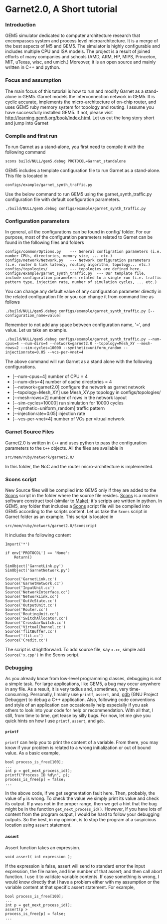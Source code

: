 # Garnet2.0, A Short tutorial
### Introduction
GEM5 simulator dedicated to computer architecture research that encompasses system and process level microarchitecture. It is a merge of the best aspects of  M5 and GEM5. The simulator is highly configurable and includes multiple CPU and ISA models. The project is a result of joined efforts of many companies and schools (AMD, ARM, HP, MIPS, Princeton, MIT, uTexas, wisc, and umich.) Moreover, it is an open source and mainly written in C++ and python.
### Focus and assumption
The main focus of this tutorial is how to run and modify Garnet as a stand-alone in GEM5. Garnet models the interconnection network in GEM5. It is cyclic accurate, implements the micro-architecture of on-chip  router, and uses GEM5 ruby memory system for topology and routing. I assume you have successfully installed GEM5. If not, please visit http://learning.gem5.org/book/index.html. Let us cut the long story short and jump into Garnet
### Compile and first run 
To run Garnet as a stand-alone, you first need to compile it with the following command 
```
scons build/NULL/gem5.debug PROTOCOL=Garnet_standalone    
```
GEM5 includes a template configuration file to run Garnet as a stand-alone. This file is located in
```
configs/example/garnet_synth_traffic.py
```
Use the below command to run GEM5 using the garnet_synth_traffic.py configuration file with default configuration parameters. 
```
./build/NULL/gem5.debug configs/example/garnet_synth_traffic.py 
```

### Configuration parameters
In general, all the configurations can be found in config/ folder. For our purpose, most of the configuration parameters related to Garnet can be found in the following files and folders 
```
configs/common/Options.py    --- General configration parameters (i.e. number CPUs, directories, memory size, ... etc.)  
configs/network/Network.py   --- Network configuration parameters (i.e. router & link latency, routing algorithm, topology... etc.) 
configs/topologies/          --- topologies are defined here. 
configs/example/garnet_synth_traffic.py  --- Our template file, include configuration parameters related to a single run (i.e. traffic pattern type, injection rate, number of simulation cycles, ... etc.)
```
You can change any default value of any configuration parameter directly in the related configuration file or you can change it from command line as follows
```
./build/NULL/gem5.debug configs/example/garnet_synth_traffic.py [--configuration_name=value]
```
Remember to not add any space between configuration name, '=', and value. Let us take an example. 
```
./build/NULL/gem5.debug configs/example/garnet_synth_traffic.py --num-cpus=4 --num-dirs=4 --network=garnet2.0 --topology=Mesh_XY --mesh-rows=2 --sim-cycles=10000 --synthetic=uniform_random --injectionrate=0.05 --vcs-per-vnet=4
```
The above command will run Garnet as a stand alone with the following configurations. 
* [--num-cpus=4] number of CPU = 4 
* [--num-dirs=4] number of cache directories = 4
* [--network=garnet2.0] configure the network as garnet network
* [--topology=Mesh_XY] use Mesh_XY.py topology in configs/topologies/ 
* [--mesh-rows=2] number of rows in the network layout
* [--sim-cycles=10000] run simulation for 10000 cycles
* [--synthetic=uniform_random] traffic pattern 
* [--injectionrate=0.05] injection rate
* [--vcs-per-vnet=4] number of VCs per vitrual network

### Garnet Source Files
Garnet2.0 is written in `C++` and uses python to pass the configuration parameters to the `C++` objects. All the files are available in  
```
src/mem/ruby/network/garnet2.0/
```
In this folder, the NoC and the router micro-architecture is implemented. 

### Scons script
New Source files will be compiled into GEM5 only if they are added to the [Scons](http://www.scons.org) script in the folder where the source file resides. [Scons](http://www.scons.org) is a modern software construct tool (similar to [Make](https://en.wikipedia.org/wiki/Make_(software))); it's scripts are written in python. In GEM5, any folder that includes a [Scons](http://www.scons.org) script file will be compiled into GEM5 according to the scripts content. Let us take the `Scons` script in  Garnet folder as an example. This script is located in
```
src/mem/ruby/network/garnet2.0/Sconscript
```
It includes the following content
```
Import('*')

if env['PROTOCOL'] == 'None':
    Return()

SimObject('GarnetLink.py')
SimObject('GarnetNetwork.py')

Source('GarnetLink.cc')
Source('GarnetNetwork.cc')
Source('InputUnit.cc')
Source('NetworkInterface.cc')
Source('NetworkLink.cc')
Source('OutVcState.cc')
Source('OutputUnit.cc')
Source('Router.cc')
Source('RoutingUnit.cc')
Source('SwitchAllocator.cc')
Source('CrossbarSwitch.cc')
Source('VirtualChannel.cc')
Source('flitBuffer.cc')
Source('flit.cc')
Source('Credit.cc')
```
The script is strightforward. To add source file, say `x.cc`, simple add `Source('x.cpp')` in the Scons script. 

### Debugging 
As you already know from low-level programming classes, debugging is not a simple task. For large applications, like GEM5, a bug may occur anywhere in any file. As a result, it is very tedius and, sometimes, very time-consuming. Personally, I mainly use `printf`, `assert`, and, [gdb](https://www.gnu.org/software/gdb/) (GNU Project Debugger) to debug a C++ application. Also, following code conventions and style of an application can occasionally help especially if you ask others to look into your code for help or recommendation. With all that, I still, from time to time, get tease by silly bugs. For now, let me give you quick hints on how I use  `printf`, `assert`, and `gdb`.
#### `printf`
`printf` can help you to print the content of a variable. From there, you may know if your problem is related to a wrong initialization or out of bound value. As a basic example, 
```
bool process_is_free[100]; 
...
int p = get_next_process_id(); 
printf("Process ID %d\n", p); 
process_is_free[p] = false; 
...
```
In the above code, if we get segmentation fault here. Then, probably, the value of `p` is wrong. To check the value we simply print its value and check its output. If `p` was not in the proper range, then we get a hint that the bug might be in the function `get_next_process_id()`. However, If you have lots of content from the program output, I would be hard to follow your debugging outputs. So the best, in my opinion, is to stop the program at a suspicious location using `assert` statement. 
#### assert
Assert function takes an expression.
```
void assert( int expression ); 
```
If the expression is false, assert will send to standard error the input expression, the file name, and line number of that assert; and then call abort function. I use it to validate variable contents. If case something is wrong, I would know directly that I have a problem either with my assumption or the variable content at that specific assert statement. For example, 
```
bool process_is_free[100]; 
...
int p = get_next_process_id(); 
assert(p > 
process_is_free[p] = false; 
...
```












